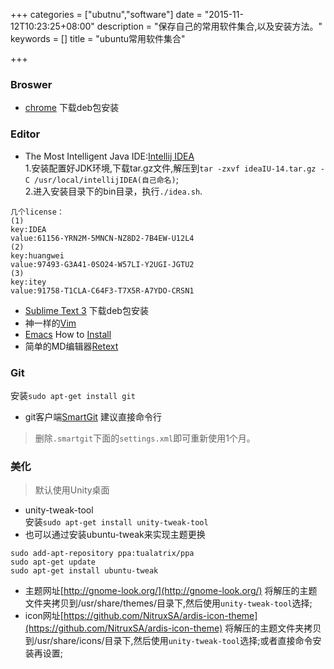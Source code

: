 +++
categories = ["ubutnu","software"]
date = "2015-11-12T10:23:25+08:00"
description = "保存自己的常用软件集合,以及安装方法。"
keywords = []
title = "ubuntu常用软件集合"

+++

### Broswer

+ [chrome](http://www.google.cn/intl/zh-CN/chrome/browser/desktop/index.html) 下载deb包安装

### Editor

+ The Most Intelligent Java IDE:[Intellij IDEA](https://www.jetbrains.com/idea/)  
1.安装配置好JDK环境,下载tar.gz文件,解压到`tar -zxvf ideaIU-14.tar.gz -C /usr/local/intellijIDEA(自己命名)`;  
2.进入安装目录下的bin目录，执行`./idea.sh`.
```
几个license：
(1)
key:IDEA
value:61156-YRN2M-5MNCN-NZ8D2-7B4EW-U12L4
(2)
key:huangwei
value:97493-G3A41-0SO24-W57LI-Y2UGI-JGTU2
(3)
key:itey
value:91758-T1CLA-C64F3-T7X5R-A7YDO-CRSN1
```
+ [Sublime Text 3](http://www.sublimetext.com/3) 下载deb包安装
+ 神一样的[Vim](http://www.vim.org/)
+ [Emacs](https://www.gnu.org/software/emacs/) How to [Install](http://ubuntuhandbook.org/index.php/2014/10/emacs-24-4-released-install-in-ubuntu-14-04/)
+ 简单的MD编辑器[Retext](http://sourceforge.net/projects/retext/)

### Git
安装`sudo apt-get install git`  

+ git客户端[SmartGit](http://www.syntevo.com/smartgit/) 建议直接命令行  

>删除`.smartgit`下面的`settings.xml`即可重新使用1个月。

### 美化

>默认使用Unity桌面

+ unity-tweak-tool  
 安装`sudo apt-get install unity-tweak-tool` 
+ 也可以通过安装ubuntu-tweak来实现主题更换  
```
sudo add-apt-repository ppa:tualatrix/ppa
sudo apt-get update
sudo apt-get install ubuntu-tweak
```
+ 主题网址[http://gnome-look.org/](http://gnome-look.org/) 将解压的主题文件夹拷贝到/usr/share/themes/目录下,然后使用`unity-tweak-tool`选择;
+ icon网址[https://github.com/NitruxSA/ardis-icon-theme](https://github.com/NitruxSA/ardis-icon-theme) 将解压的主题文件夹拷贝到/usr/share/icons/目录下,然后使用`unity-tweak-tool`选择;或者直接命令安装再设置;